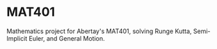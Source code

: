 # MAT401
 Mathematics project for Abertay's MAT401, solving Runge Kutta, Semi-Implicit Euler, and General Motion.
